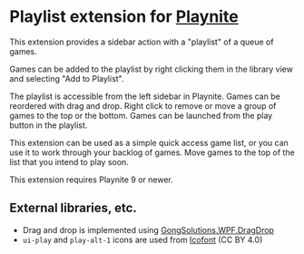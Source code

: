 # Playlist extension for [Playnite](https://playnite.link/)

This extension provides a sidebar action with a "playlist" of a queue of games.

Games can be added to the playlist by right clicking them in the library view and selecting "Add to Playlist".

The playlist is accessible from the left sidebar in Playnite. Games can be reordered with drag and drop. Right click to remove or move a group of games to the top or the bottom. Games can be launched from the play button in the playlist.

This extension can be used as a simple quick access game list, or you can use it to work through your backlog of games. Move games to the top of the list that you intend to play soon. 

This extension requires Playnite 9 or newer.

## External libraries, etc.

* Drag and drop is implemented using [GongSolutions.WPF.DragDrop](https://github.com/punker76/gong-wpf-dragdrop)
* `ui-play` and `play-alt-1` icons are used from [Icofont](https://icofont.com/) (CC BY 4.0)